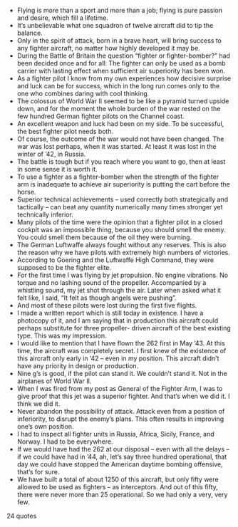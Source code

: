  - Flying is more than a sport and more than a job; flying is pure passion and desire, which fill a lifetime.
 - It’s unbelievable what one squadron of twelve aircraft did to tip the balance.
 - Only in the spirit of attack, born in a brave heart, will bring success to any fighter aircraft, no matter how highly developed it may be.
 - During the Battle of Britain the question “fighter or fighter-bomber?” had been decided once and for all: The fighter can only be used as a bomb carrier with lasting effect when sufficient air superiority has been won.
 - As a fighter pilot I know from my own experiences how decisive surprise and luck can be for success, which in the long run comes only to the one who combines daring with cool thinking.
 - The colossus of World War II seemed to be like a pyramid turned upside down, and for the moment the whole burden of the war rested on the few hundred German fighter pilots on the Channel coast.
 - An excellent weapon and luck had been on my side. To be successful, the best fighter pilot needs both.
 - Of course, the outcome of the war would not have been changed. The war was lost perhaps, when it was started. At least it was lost in the winter of ’42, in Russia.
 - The battle is tough but if you reach where you want to go, then at least in some sense it is worth it.
 - To use a fighter as a fighter-bomber when the strength of the fighter arm is inadequate to achieve air superiority is putting the cart before the horse.
 - Superior technical achievements – used correctly both strategically and tactically – can beat any quantity numerically many times stronger yet technically inferior.
 - Many pilots of the time were the opinion that a fighter pilot in a closed cockpit was an impossible thing, because you should smell the enemy. You could smell them because of the oil they were burning.
 - The German Luftwaffe always fought without any reserves. This is also the reason why we have pilots with extremely high numbers of victories.
 - According to Goering and the Luftwaffe High Command, they were supposed to be the fighter elite.
 - For the first time I was flying by jet propulsion. No engine vibrations. No torque and no lashing sound of the propeller. Accompanied by a whistling sound, my jet shot through the air. Later when asked what it felt like, I said, “It felt as though angels were pushing”.
 - And most of these pilots were lost during the first five flights.
 - I made a written report which is still today in existence. I have a photocopy of it, and I am saying that in production this aircraft could perhaps substitute for three propeller- driven aircraft of the best existing type. This was my impression.
 - I would like to mention that I have flown the 262 first in May ’43. At this time, the aircraft was completely secret. I first knew of the existence of this aircraft only early in ’42 – even in my position. This aircraft didn’t have any priority in design or production.
 - Nine g’s is good, if the pilot can stand it. We couldn’t stand it. Not in the airplanes of World War II.
 - When I was fired from my post as General of the Fighter Arm, I was to give proof that this jet was a superior fighter. And that’s when we did it. I think we did it.
 - Never abandon the possibility of attack. Attack even from a position of inferiority, to disrupt the enemy’s plans. This often results in improving one’s own position.
 - I had to inspect all fighter units in Russia, Africa, Sicily, France, and Norway. I had to be everywhere.
 - If we would have had the 262 at our disposal – even with all the delays – if we could have had in ’44, ah, let’s say three hundred operational, that day we could have stopped the American daytime bombing offensive, that’s for sure.
 - We have built a total of about 1250 of this aircraft, but only fifty were allowed to be used as fighters – as interceptors. And out of this fifty, there were never more than 25 operational. So we had only a very, very few.

24 quotes